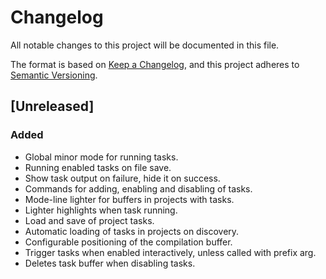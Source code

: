 # Changelog

All notable changes to this project will be documented in this file.

The format is based on [Keep a Changelog](https://keepachangelog.com/en/1.0.0/),
and this project adheres to [Semantic Versioning](https://semver.org/spec/v2.0.0.html).

## [Unreleased]
### Added
- Global minor mode for running tasks.
- Running enabled tasks on file save.
- Show task output on failure, hide it on success.
- Commands for adding, enabling and disabling of tasks.
- Mode-line lighter for buffers in projects with tasks.
- Lighter highlights when task running.
- Load and save of project tasks.
- Automatic loading of tasks in projects on discovery.
- Configurable positioning of the compilation buffer.
- Trigger tasks when enabled interactively, unless called with prefix
  arg.
- Deletes task buffer when disabling tasks.
